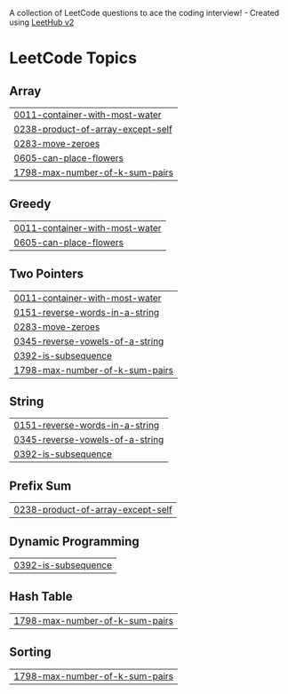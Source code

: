 A collection of LeetCode questions to ace the coding interview! - Created using [LeetHub v2](https://github.com/arunbhardwaj/LeetHub-2.0)
<!---LeetCode Topics Start-->
# LeetCode Topics
## Array
|  |
| ------- |
| [0011-container-with-most-water](https://github.com/Karan-lab-collab/Leetcodeprogress/tree/master/0011-container-with-most-water) |
| [0238-product-of-array-except-self](https://github.com/Karan-lab-collab/Leetcodeprogress/tree/master/0238-product-of-array-except-self) |
| [0283-move-zeroes](https://github.com/Karan-lab-collab/Leetcodeprogress/tree/master/0283-move-zeroes) |
| [0605-can-place-flowers](https://github.com/Karan-lab-collab/Leetcodeprogress/tree/master/0605-can-place-flowers) |
| [1798-max-number-of-k-sum-pairs](https://github.com/Karan-lab-collab/Leetcodeprogress/tree/master/1798-max-number-of-k-sum-pairs) |
## Greedy
|  |
| ------- |
| [0011-container-with-most-water](https://github.com/Karan-lab-collab/Leetcodeprogress/tree/master/0011-container-with-most-water) |
| [0605-can-place-flowers](https://github.com/Karan-lab-collab/Leetcodeprogress/tree/master/0605-can-place-flowers) |
## Two Pointers
|  |
| ------- |
| [0011-container-with-most-water](https://github.com/Karan-lab-collab/Leetcodeprogress/tree/master/0011-container-with-most-water) |
| [0151-reverse-words-in-a-string](https://github.com/Karan-lab-collab/Leetcodeprogress/tree/master/0151-reverse-words-in-a-string) |
| [0283-move-zeroes](https://github.com/Karan-lab-collab/Leetcodeprogress/tree/master/0283-move-zeroes) |
| [0345-reverse-vowels-of-a-string](https://github.com/Karan-lab-collab/Leetcodeprogress/tree/master/0345-reverse-vowels-of-a-string) |
| [0392-is-subsequence](https://github.com/Karan-lab-collab/Leetcodeprogress/tree/master/0392-is-subsequence) |
| [1798-max-number-of-k-sum-pairs](https://github.com/Karan-lab-collab/Leetcodeprogress/tree/master/1798-max-number-of-k-sum-pairs) |
## String
|  |
| ------- |
| [0151-reverse-words-in-a-string](https://github.com/Karan-lab-collab/Leetcodeprogress/tree/master/0151-reverse-words-in-a-string) |
| [0345-reverse-vowels-of-a-string](https://github.com/Karan-lab-collab/Leetcodeprogress/tree/master/0345-reverse-vowels-of-a-string) |
| [0392-is-subsequence](https://github.com/Karan-lab-collab/Leetcodeprogress/tree/master/0392-is-subsequence) |
## Prefix Sum
|  |
| ------- |
| [0238-product-of-array-except-self](https://github.com/Karan-lab-collab/Leetcodeprogress/tree/master/0238-product-of-array-except-self) |
## Dynamic Programming
|  |
| ------- |
| [0392-is-subsequence](https://github.com/Karan-lab-collab/Leetcodeprogress/tree/master/0392-is-subsequence) |
## Hash Table
|  |
| ------- |
| [1798-max-number-of-k-sum-pairs](https://github.com/Karan-lab-collab/Leetcodeprogress/tree/master/1798-max-number-of-k-sum-pairs) |
## Sorting
|  |
| ------- |
| [1798-max-number-of-k-sum-pairs](https://github.com/Karan-lab-collab/Leetcodeprogress/tree/master/1798-max-number-of-k-sum-pairs) |
<!---LeetCode Topics End-->